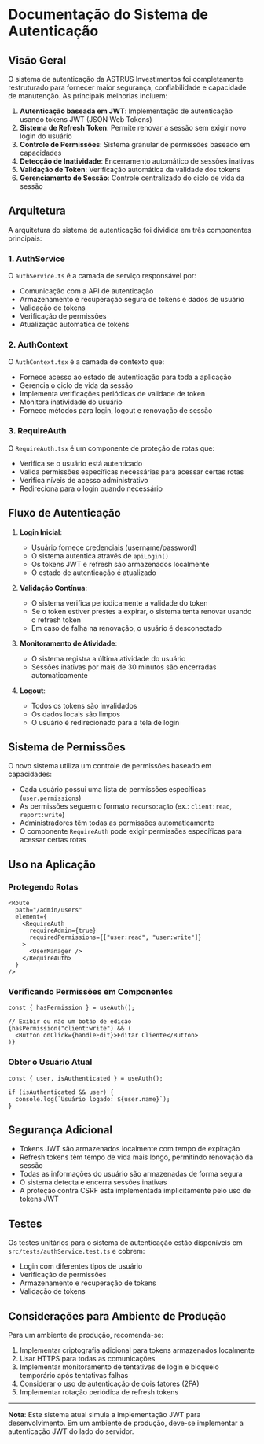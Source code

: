 # Documentação do Sistema de Autenticação

## Visão Geral

O sistema de autenticação da ASTRUS Investimentos foi completamente restruturado para fornecer maior segurança, confiabilidade e capacidade de manutenção. As principais melhorias incluem:

1. **Autenticação baseada em JWT**: Implementação de autenticação usando tokens JWT (JSON Web Tokens)
2. **Sistema de Refresh Token**: Permite renovar a sessão sem exigir novo login do usuário
3. **Controle de Permissões**: Sistema granular de permissões baseado em capacidades
4. **Detecção de Inatividade**: Encerramento automático de sessões inativas
5. **Validação de Token**: Verificação automática da validade dos tokens
6. **Gerenciamento de Sessão**: Controle centralizado do ciclo de vida da sessão

## Arquitetura

A arquitetura do sistema de autenticação foi dividida em três componentes principais:

### 1. AuthService

O `authService.ts` é a camada de serviço responsável por:
- Comunicação com a API de autenticação
- Armazenamento e recuperação segura de tokens e dados de usuário
- Validação de tokens
- Verificação de permissões
- Atualização automática de tokens

### 2. AuthContext

O `AuthContext.tsx` é a camada de contexto que:
- Fornece acesso ao estado de autenticação para toda a aplicação
- Gerencia o ciclo de vida da sessão
- Implementa verificações periódicas de validade de token
- Monitora inatividade do usuário
- Fornece métodos para login, logout e renovação de sessão

### 3. RequireAuth

O `RequireAuth.tsx` é um componente de proteção de rotas que:
- Verifica se o usuário está autenticado
- Valida permissões específicas necessárias para acessar certas rotas
- Verifica níveis de acesso administrativo
- Redireciona para o login quando necessário

## Fluxo de Autenticação

1. **Login Inicial**:
   - Usuário fornece credenciais (username/password)
   - O sistema autentica através de `apiLogin()`
   - Os tokens JWT e refresh são armazenados localmente
   - O estado de autenticação é atualizado

2. **Validação Contínua**:
   - O sistema verifica periodicamente a validade do token
   - Se o token estiver prestes a expirar, o sistema tenta renovar usando o refresh token
   - Em caso de falha na renovação, o usuário é desconectado

3. **Monitoramento de Atividade**:
   - O sistema registra a última atividade do usuário
   - Sessões inativas por mais de 30 minutos são encerradas automaticamente

4. **Logout**:
   - Todos os tokens são invalidados
   - Os dados locais são limpos
   - O usuário é redirecionado para a tela de login

## Sistema de Permissões

O novo sistema utiliza um controle de permissões baseado em capacidades:

- Cada usuário possui uma lista de permissões específicas (`user.permissions`)
- As permissões seguem o formato `recurso:ação` (ex.: `client:read`, `report:write`)
- Administradores têm todas as permissões automaticamente
- O componente `RequireAuth` pode exigir permissões específicas para acessar certas rotas

## Uso na Aplicação

### Protegendo Rotas

```tsx
<Route
  path="/admin/users"
  element={
    <RequireAuth 
      requireAdmin={true} 
      requiredPermissions={["user:read", "user:write"]}
    >
      <UserManager />
    </RequireAuth>
  }
/>
```

### Verificando Permissões em Componentes

```tsx
const { hasPermission } = useAuth();

// Exibir ou não um botão de edição
{hasPermission("client:write") && (
  <Button onClick={handleEdit}>Editar Cliente</Button>
)}
```

### Obter o Usuário Atual

```tsx
const { user, isAuthenticated } = useAuth();

if (isAuthenticated && user) {
  console.log(`Usuário logado: ${user.name}`);
}
```

## Segurança Adicional

- Tokens JWT são armazenados localmente com tempo de expiração
- Refresh tokens têm tempo de vida mais longo, permitindo renovação da sessão
- Todas as informações do usuário são armazenadas de forma segura
- O sistema detecta e encerra sessões inativas
- A proteção contra CSRF está implementada implicitamente pelo uso de tokens JWT

## Testes

Os testes unitários para o sistema de autenticação estão disponíveis em `src/tests/authService.test.ts` e cobrem:

- Login com diferentes tipos de usuário
- Verificação de permissões
- Armazenamento e recuperação de tokens
- Validação de tokens

## Considerações para Ambiente de Produção

Para um ambiente de produção, recomenda-se:

1. Implementar criptografia adicional para tokens armazenados localmente
2. Usar HTTPS para todas as comunicações
3. Implementar monitoramento de tentativas de login e bloqueio temporário após tentativas falhas
4. Considerar o uso de autenticação de dois fatores (2FA)
5. Implementar rotação periódica de refresh tokens

---

**Nota**: Este sistema atual simula a implementação JWT para desenvolvimento. Em um ambiente de produção, deve-se implementar a autenticação JWT do lado do servidor. 